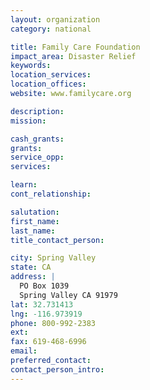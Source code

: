 ```yaml
---
layout: organization
category: national

title: Family Care Foundation
impact_area: Disaster Relief
keywords: 
location_services: 
location_offices: 
website: www.familycare.org

description: 
mission: 

cash_grants: 
grants: 
service_opp: 
services: 

learn: 
cont_relationship: 

salutation: 
first_name: 
last_name: 
title_contact_person: 

city: Spring Valley
state: CA
address: |
  PO Box 1039  
  Spring Valley CA 91979
lat: 32.731413
lng: -116.973919
phone: 800-992-2383
ext: 
fax: 619-468-6996
email: 
preferred_contact: 
contact_person_intro: 
---
```

